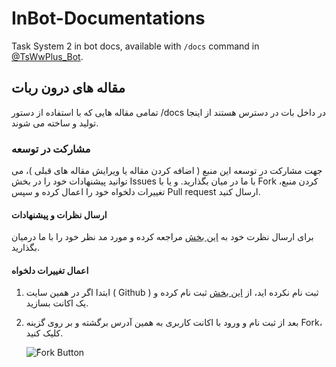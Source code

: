 # InBot-Documentations

Task System 2 in bot docs, available with `/docs` command in [@TsWwPlus_Bot](https://t.me/TsWwPlus_Bot).

<div align="rtl">

## مقاله های درون ربات

تمامی مقاله هایی که با استفاده از دستور /docs در داخل بات در دسترس هستند از اینجا تولید و ساخته می شوند.

### مشارکت در توسعه

جهت مشارکت در توسعه این منبع ( اضافه کردن مقاله یا ویرایش مقاله های قبلی )، می توانید پیشنهادات خود را در بخش Issues با ما در میان بگذارید. و یا با Fork کردن منبع، تغییرات دلخواه خود را اعمال کرده و سپس Pull request ارسال کنید.

#### ارسال نظرات و پیشنهادات

برای ارسال نظرت خود به [این بخش](https://github.com/Task-System/InBot-Documentations/issues/new) مراجعه کرده و مورد مد نظر خود را با ما درمیان بگذارید.

#### اعمال تغییرات دلخواه

1. ابتدا اگر در همین سایت ( Github ) ثبت نام نکرده اید، از [این بخش](https://github.com/signup) ثبت نام کرده و یک اکانت بسازید.

2. بعد از ثبت نام و ورود با اکانت کاربری به همین آدرس برگشته و بر روی گزینه Fork، کلیک کنید.

    ![ّFork Button](ScreenShot%5CScreenshot%202022-06-09%20200808.png)

</div>
